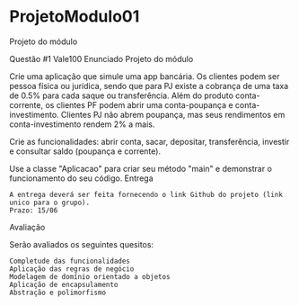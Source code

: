 # ProjetoModulo01
Projeto do módulo  


Questão #1
Vale100
Enunciado
Projeto do módulo

Crie uma aplicação que simule uma app bancária. Os clientes podem ser pessoa física ou jurídica, sendo que para PJ existe a cobrança de uma taxa de 0.5% para cada saque ou transferência. Além do produto conta-corrente, os clientes PF podem abrir uma conta-poupança e conta-investimento. Clientes PJ não abrem poupança, mas seus rendimentos em conta-investimento rendem 2% a mais.

Crie as funcionalidades: abrir conta, sacar, depositar, transferência, investir e consultar saldo (poupança e corrente).

Use a classe "Aplicacao" para criar seu método "main" e demonstrar o funcionamento do seu código.
Entrega

    A entrega deverá ser feita fornecendo o link Github do projeto (link unico para o grupo).
    Prazo: 15/06

Avaliação

Serão avaliados os seguintes quesitos:

    Completude das funcionalidades
    Aplicação das regras de negócio
    Modelagem de domínio orientado a objetos
    Aplicação de encapsulamento
    Abstração e polimorfismo


